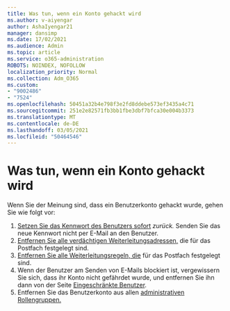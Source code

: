 ```yaml
---
title: Was tun, wenn ein Konto gehackt wird
ms.author: v-aiyengar
author: AshaIyengar21
manager: dansimp
ms.date: 17/02/2021
ms.audience: Admin
ms.topic: article
ms.service: o365-administration
ROBOTS: NOINDEX, NOFOLLOW
localization_priority: Normal
ms.collection: Adm_O365
ms.custom:
- "9002486"
- "7524"
ms.openlocfilehash: 50451a32b4e798f3e2fd8ddebe573ef3435a4c71
ms.sourcegitcommit: 251e2e82571fb3bb1fbe3dbf7bfca30e004b3373
ms.translationtype: MT
ms.contentlocale: de-DE
ms.lasthandoff: 03/05/2021
ms.locfileid: "50464546"
---
```

# <a name="what-to-do-when-an-account-is-hacked"></a>Was tun, wenn ein Konto gehackt wird

Wenn Sie der Meinung sind, dass ein Benutzerkonto gehackt wurde, gehen Sie wie folgt vor:

1. [Setzen Sie das Kennwort des Benutzers sofort](https://go.microsoft.com/fwlink/?linkid=2103704) *zurück.* Senden Sie das neue Kennwort nicht per E-Mail an den Benutzer.
1. [Entfernen Sie alle verdächtigen Weiterleitungsadressen,](https://go.microsoft.com/fwlink/?linkid=2103705) die für das Postfach festgelegt sind.
1. [Entfernen Sie alle Weiterleitungsregeln, die](https://go.microsoft.com/fwlink/?linkid=2103706) für das Postfach festgelegt sind.
1. Wenn der Benutzer am Senden von E-Mails blockiert ist, vergewissern Sie sich, dass ihr Konto nicht gefährdet wurde, und entfernen Sie ihn dann von der Seite [Eingeschränkte Benutzer](https://go.microsoft.com/fwlink/?linkid=2103706).
1. Entfernen Sie das Benutzerkonto aus allen [administrativen Rollengruppen.](https://go.microsoft.com/fwlink/?linkid=2092294)